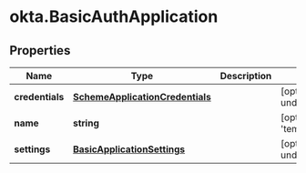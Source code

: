 # okta.BasicAuthApplication

## Properties

Name | Type | Description | Notes
------------ | ------------- | ------------- | -------------
**credentials** | [**SchemeApplicationCredentials**](SchemeApplicationCredentials.md) |  | [optional] [default to undefined]
**name** | **string** |  | [optional] [default to &#39;template_basic_auth&#39;]
**settings** | [**BasicApplicationSettings**](BasicApplicationSettings.md) |  | [optional] [default to undefined]


